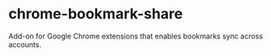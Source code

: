 # chrome-bookmark-share
Add-on for Google Chrome extensions that enables bookmarks sync across accounts.
